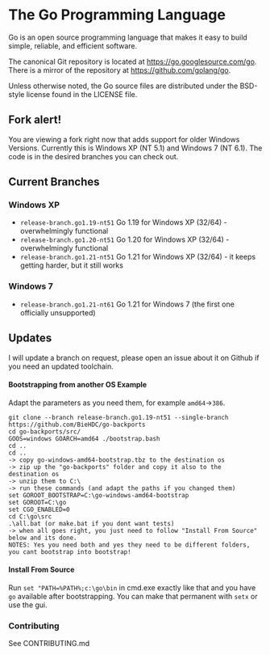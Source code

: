 # The Go Programming Language

Go is an open source programming language that makes it easy to build simple,
reliable, and efficient software.

The canonical Git repository is located at https://go.googlesource.com/go.
There is a mirror of the repository at https://github.com/golang/go.

Unless otherwise noted, the Go source files are distributed under the
BSD-style license found in the LICENSE file.

##  Fork alert!

You are viewing a fork right now that adds support for older Windows Versions.
Currently this is Windows XP (NT 5.1) and Windows 7 (NT 6.1).
The code is in the desired branches you can check out.

## Current Branches

### Windows XP
- `release-branch.go1.19-nt51` Go 1.19 for Windows XP (32/64) - overwhelmingly functional
- `release-branch.go1.20-nt51` Go 1.20 for Windows XP (32/64) - overwhelmingly functional
- `release-branch.go1.21-nt51` Go 1.21 for Windows XP (32/64) - it keeps getting harder, but it still works

### Windows 7
- `release-branch.go1.21-nt61` Go 1.21 for Windows 7 (the first one officially unsupported)

## Updates

I will update a branch on request, please open an issue about it on Github if you need an updated toolchain.


#### Bootstrapping from another OS Example

Adapt the parameters as you need them, for example `amd64`->`386`.

	git clone --branch release-branch.go1.19-nt51 --single-branch https://github.com/BieHDC/go-backports
	cd go-backports/src/
	GOOS=windows GOARCH=amd64 ./bootstrap.bash
	cd ..
	cd ..
	-> copy go-windows-amd64-bootstrap.tbz to the destination os
	-> zip up the "go-backports" folder and copy it also to the destination os
	-> unzip them to C:\
	-> run these commands (and adapt the paths if you changed them)
	set GOROOT_BOOTSTRAP=C:\go-windows-amd64-bootstrap
	set GOROOT=C:\go
	set CGO_ENABLED=0
	cd C:\go\src
	.\all.bat (or make.bat if you dont want tests)
	-> when all goes right, you just need to follow "Install From Source" below and its done.
	NOTES: Yes you need both and yes they need to be different folders, you cant bootstrap into bootstrap!

#### Install From Source

Run `set "PATH=%PATH%;c:\go\bin` in cmd.exe exactly like that and you have `go` available after bootstrapping.
You can make that permanent with `setx` or use the gui.

### Contributing

See CONTRIBUTING.md

